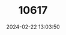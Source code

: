 ---
title: "10617"
category: "Hynobius ikioi"
draft: false
date: 2024-02-22 13:03:50
languages:
  English: ["Amber-coloured Salamander", "Tortoiseshell Salamander", "Stejneger's Oriental Salamander"]
  Japanese: ["Bekko Sanshouo"]
---